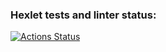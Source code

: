 ### Hexlet tests and linter status:
[![Actions Status](https://github.com/akeykina/python-project-lvl1/actions/workflows/hexlet-check.yml/badge.svg)](https://github.com/akeykina/python-project-lvl1/actions)